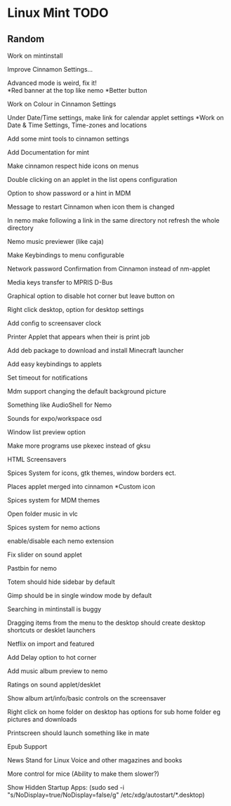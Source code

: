 Linux Mint TODO
===============


Random
------

Work on mintinstall
 
Improve Cinnamon Settings...     
 
Advanced mode is weird, fix it!  
	*Red banner at the top like nemo
	*Better button            

Work on Colour in Cinnamon Settings

Under Date/Time settings, make link for calendar applet settings
	*Work on Date & Time Settings, Time-zones and locations

Add some mint tools to cinnamon settings

Add Documentation for mint

Make cinnamon respect hide icons on menus

Double clicking on an applet in the list opens configuration

Option to show password or a hint in MDM

Message to restart Cinnamon when icon them is changed

In nemo make following a link in the same directory not refresh the whole directory

Nemo music previewer (like caja)                         

Make Keybindings to menu configurable

Network password Confirmation from Cinnamon instead of nm-applet

Media keys transfer to MPRIS D-Bus                       

Graphical option to disable hot corner but leave button on

Right click desktop, option for desktop settings         

Add config to screensaver clock                          

Printer Applet that appears when their is print job       

Add deb package to download and install Minecraft launcher

Add easy keybindings to applets

Set timeout for notifications

Mdm support changing the default background picture

Something like AudioShell for Nemo

Sounds for expo/workspace osd

Window list preview option

Make more programs use pkexec instead of gksu

HTML Screensavers

Spices System for icons, gtk themes, window borders ect.

Places applet merged into cinnamon
	*Custom icon

Spices system for MDM themes

Open folder music in vlc

Spices system for nemo actions

enable/disable each nemo extension

Fix slider on sound applet

Pastbin for nemo

Totem should hide sidebar by default

Gimp should be in single window mode by default

Searching in mintinstall is buggy

Dragging items from the menu to the desktop should create desktop shortcuts or desklet launchers

Netflix on import and featured

Add Delay option to hot corner

Add music album preview to nemo

Ratings on sound applet/desklet

Show album art/info/basic controls on the screensaver

Right click on home folder on desktop has options for sub home folder eg pictures and downloads

Printscreen should launch something like in mate

Epub Support

News Stand for Linux Voice and other magazines and books

More control for mice (Ability to make them slower?)

Show Hidden Startup Apps: (sudo sed -i "s/NoDisplay=true/NoDisplay=false/g" /etc/xdg/autostart/*.desktop)
